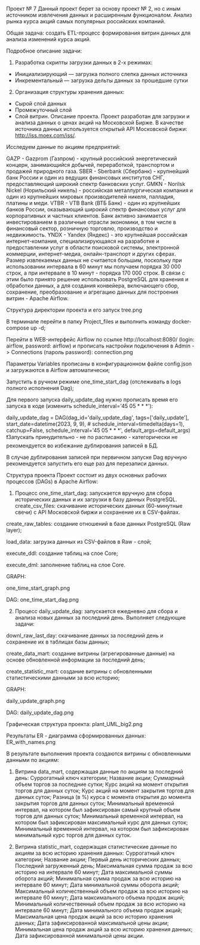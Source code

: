 Проект № 7
Данный проект берет за основу проект № 2, но с иным источником извлечения данных и расширенным функционалом.
Анализ рынка курса акций самых популярных российских компаний.

Общая задача: создать ETL-процесс формирования витрин данных для анализа изменений курса акций.

Подробное описание задачи:

1. Разработка скрипты загрузки данных в 2-х режимах:

- Инициализирующий — загрузка полного слепка данных источника
- Инкрементальный — загрузка дельты данных за прошедшие сутки

2. Организация структуры хранения данных:

- Сырой слой данных
- Промежуточный слой
- Слой витрин.
Описание проекта.
Проект разработан для загрузки и анализа данных о ценах акций на Московской Бирже. В качестве источника данных используется открытый API Московской биржи: http://iss.moex.com/iss/.

Исследуем данные по акциям предприятий:

GAZP - Gazprom (Газпром) - крупный российский энергетический концерн, занимающийся добычей, переработкой, транспортом и продажей природного газа.
SBER - Sberbank (Сбербанк) - крупнейший банк России и один из ведущих финансовых институтов СНГ, предоставляющий широкий спектр банковских услуг.
GMKN - Norilsk Nickel (Норильский никель) - российская металлургическая компания и один из крупнейших мировых производителей никеля, палладия, платины и меди.
VTBR - VTB Bank (ВТБ Банк) - один из крупнейших банков России, оказывающий широкий спектр финансовых услуг для корпоративных и частных клиентов. Банк активно занимается инвестированием в различные отрасли экономики, в том числе в финансовый сектор, розничную торговлю, производство и недвижимость.
YNDX - Yandex (Яндекс) - это крупнейшая российская интернет-компания, специализирующаяся на разработке и предоставлении услуг в области поисковой системы, электронной коммерции, интернет-медиа, онлайн-транспорт и других сферах.
Размер извлекаемых данных не считается большим, поскольку при использовании интервала в 60 минут мы получаем порядка 30 000 строк, а при интервале в 10 минут - порядка 170 000 строк. В связи с этим было принято решение использовать PostgreSQL для хранения и обработки данных, а для создания конвейера, включающего сбор, сохранение, преобразование и агрегацию данных для построения витрин - Apache Airflow.

Структура директории проекта и его запуск
tree.png

В терминале перейти в папку Project_files и выполнить команду docker-compose up -d;

Перейти в WEB-интерфейс Airflow по ссылке http://localhost:8080/ (login: airflow, password: airflow) и прописать настройки подключения в Admin -> Connections (пароль password): connection.png

Параметры Variables прописаны в конфигурационном файле config.json и загружаются в Airflow автоматически;

Запустить в ручном режиме one_time_start_dag (отслеживать в logs полного исполнения Dag);

Для первого запуска daily_update_dag нужно прописать время его запуска в коде (изменить schedule_interval='45 05 * * *'):

 daily_update_dag = DAG(dag_id='daily_update_dag',
                tags=['daily_update'],
                start_date=datetime(2023, 9, 9),
                # schedule_interval=timedelta(days=1),
                catchup=False,
                schedule_interval='45 05 * * *',
                default_args=default_args)
❗Запускать принудительно - не по расписанию - категорически не рекомендуется во избежание дублирования записей в БД.

В случае дублирования записей при первичном запуске Dag вручную рекомендуется запустить его еще раз для перезаписи данных.

Структура проекта
Проект состоит из двух основных рабочих процессов (DAGs) в Apache Airflow:
1. Процесс one_time_start_dag: запускается вручную для сбора исторических данных и их загрузки в базу данных PostgreSQL.
create_csv_files: скачивание исторических данных (60-минутные свечи) с API Московской биржи и сохранение их в CSV-файлах.

create_raw_tables: создание отношений в базе данных РostgreSQL (Raw layer);

load_data: загрузка данных из CSV-файлов в Raw - слой;

execute_ddl: создание таблиц на слое Core;

execute_dml: заполнение таблиц на слое Core.

GRAPH:

one_time_start_graph.png

DAG:
one_time_start_dag.png

2. Процесс daily_update_dag: запускается ежедневно для сбора и анализа новых данных за последний день.
Выполняет следующие задачи:

downl_raw_last_day: скачивание данных за последний день и сохранение их в таблицах базы данных;

create_data_mart: создание витрины (агрегированные данные) на основе обновленной информации за последний день;

create_statistic_mart: создание витрины с обновленными статистическими данными за всю историю;

GRAPH:

daily_update_graph.png

DAG:
daily_update_dag.png

Графическая структура проекта:
plant_UML_big2.png

Результаты
ER - диаграмма сформированных данных:
ER_with_names.png

В результате выполнения проекта создаются витрины с обновленными данными по акциям:
1. Витрина data_mart, содержащая данные по акциям за последний день:
Суррогатный ключ категории;
Название акции;
Суммарный объем торгов за последние сутки;
Курс акций на момент открытия торгов для данных суток;
Курс акций на момент закрытия торгов для данных суток;
Разница (в %) курса с момента открытия до момента закрытия торгов для данных суток;
Минимальный временной интервал, на котором был зафиксирован самый крупный объем торгов для данных суток;
Минимальный временной интервал, на котором был зафиксирован максимальный курс для данных суток;
Минимальный временной интервал, на котором был зафиксирован минимальный курс торгов для данных суток.

2. Витрина statistic_mart, содержащая статистические данные по акциям за всю историю хранения данных:
Суррогатный ключ категории;
Название акции;
Первый день исторических данных;
Последний загруженный день;
Максимальная сумма продаж за всю историю на интервале 60 минут;
Дата максимальной суммы оборота акций;
Минимальная сумма продаж за всю историю на интервале 60 минут;
Дата минимальной суммы оборота акций;
Максимальный количественный объем продаж за всю историю на интервале 60 минут;
Дата максимального объема продаж акций;
Минимальный количественный объем продаж за всю историю на интервале 60 минут;
Дата минимального объема продаж акций;
Максимальная цена продаж акций за всю историю хранения данных;
Дата зафиксированной максимальной цены акции;
Минимальная цена продаж акций за всю историю хранения данных;
Дата зафиксированной минимальной цены акции.
